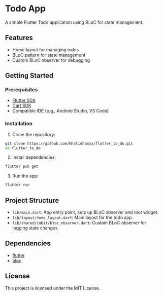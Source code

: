 # Todo App

A simple Flutter Todo application using BLoC for state management.

## Features

- Home layout for managing todos
- BLoC pattern for state management
- Custom BLoC observer for debugging

## Getting Started

### Prerequisites

- [Flutter SDK](https://flutter.dev/docs/get-started/install)
- [Dart SDK](https://dart.dev/get-dart)
- Compatible IDE (e.g., Android Studio, VS Code)

### Installation

1. Clone the repository:
```bash
git clone https://github.com/khalidhamza/flutter_to_do.git
cd flutter_to_do
```
2. Install dependencies:
```bash
flutter pub get
```
3. Run the app:
```bash
flutter run
```

## Project Structure

- `lib/main.dart`: App entry point, sets up BLoC observer and root widget.
- `lib/layout/home_layout.dart`: Main layout for the todo app.
- `lib/shared/cubit/bloc_observer.dart`: Custom BLoC observer for logging state changes.

## Dependencies

- [flutter](https://pub.dev/packages/flutter)
- [bloc](https://pub.dev/packages/bloc)

## License

This project is licensed under the MIT License.
